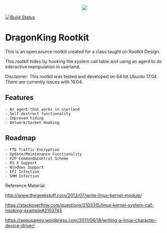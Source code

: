 <p align="center"><img src="DK2.jpeg"></p>

[![Build Status](https://travis-ci.org/mgrube/DragonKing.svg?branch=master)](https://travis-ci.org/mgrube/DragonKing)

# DragonKing Rootkit

This is an open source rootkit created for a class taught on Rootkit Design. 

This rootkit hides by hooking the system call table and using an agent to do interactive manipulation in userland. 

Disclaimer: This rootkit was tested and developed on 64 bit Ubuntu 17.04. There are currently issues with 16.04.

## Features
    - An agent that works in userland 
    - Self-destruct functionality
    - Improved hiding 
    - Network/Socket Hooking

## Roadmap
    - FTE Traffic Encryption
    - Update/Maintenance Functionality
    - P2P Command&Control Scheme
    - OS X Support
    - Windows Support
    - EFI Infection
    - SMM Infection

Reference Material:

http://www.thegeekstuff.com/2013/07/write-linux-kernel-module/

https://stackoverflow.com/questions/2103315/linux-kernel-system-call-hooking-example#2103745

https://appusajeev.wordpress.com/2011/06/18/writing-a-linux-character-device-driver/

